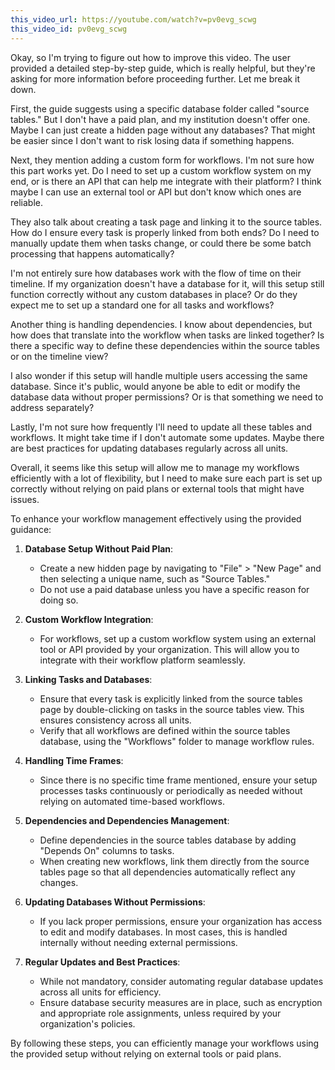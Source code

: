 ```yaml
---
this_video_url: https://youtube.com/watch?v=pv0evg_scwg
this_video_id: pv0evg_scwg
---
```

<think>
Okay, so I'm trying to figure out how to improve this video. The user provided a detailed step-by-step guide, which is really helpful, but they're asking for more information before proceeding further. Let me break it down.

First, the guide suggests using a specific database folder called "source tables." But I don't have a paid plan, and my institution doesn't offer one. Maybe I can just create a hidden page without any databases? That might be easier since I don't want to risk losing data if something happens.

Next, they mention adding a custom form for workflows. I'm not sure how this part works yet. Do I need to set up a custom workflow system on my end, or is there an API that can help me integrate with their platform? I think maybe I can use an external tool or API but don't know which ones are reliable.

They also talk about creating a task page and linking it to the source tables. How do I ensure every task is properly linked from both ends? Do I need to manually update them when tasks change, or could there be some batch processing that happens automatically?

I'm not entirely sure how databases work with the flow of time on their timeline. If my organization doesn't have a database for it, will this setup still function correctly without any custom databases in place? Or do they expect me to set up a standard one for all tasks and workflows?

Another thing is handling dependencies. I know about dependencies, but how does that translate into the workflow when tasks are linked together? Is there a specific way to define these dependencies within the source tables or on the timeline view?

I also wonder if this setup will handle multiple users accessing the same database. Since it's public, would anyone be able to edit or modify the database data without proper permissions? Or is that something we need to address separately?

Lastly, I'm not sure how frequently I'll need to update all these tables and workflows. It might take time if I don't automate some updates. Maybe there are best practices for updating databases regularly across all units.

Overall, it seems like this setup will allow me to manage my workflows efficiently with a lot of flexibility, but I need to make sure each part is set up correctly without relying on paid plans or external tools that might have issues.
</think>

To enhance your workflow management effectively using the provided guidance:

1. **Database Setup Without Paid Plan**:
   - Create a new hidden page by navigating to "File" > "New Page" and then selecting a unique name, such as "Source Tables."
   - Do not use a paid database unless you have a specific reason for doing so.

2. **Custom Workflow Integration**:
   - For workflows, set up a custom workflow system using an external tool or API provided by your organization. This will allow you to integrate with their workflow platform seamlessly.

3. **Linking Tasks and Databases**:
   - Ensure that every task is explicitly linked from the source tables page by double-clicking on tasks in the source tables view. This ensures consistency across all units.
   - Verify that all workflows are defined within the source tables database, using the "Workflows" folder to manage workflow rules.

4. **Handling Time Frames**:
   - Since there is no specific time frame mentioned, ensure your setup processes tasks continuously or periodically as needed without relying on automated time-based workflows.

5. **Dependencies and Dependencies Management**:
   - Define dependencies in the source tables database by adding "Depends On" columns to tasks.
   - When creating new workflows, link them directly from the source tables page so that all dependencies automatically reflect any changes.

6. **Updating Databases Without Permissions**:
   - If you lack proper permissions, ensure your organization has access to edit and modify databases. In most cases, this is handled internally without needing external permissions.

7. **Regular Updates and Best Practices**:
   - While not mandatory, consider automating regular database updates across all units for efficiency.
   - Ensure database security measures are in place, such as encryption and appropriate role assignments, unless required by your organization's policies.

By following these steps, you can efficiently manage your workflows using the provided setup without relying on external tools or paid plans.
